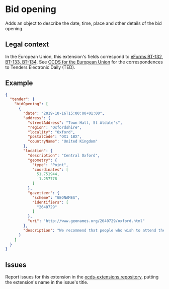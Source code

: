 # Bid opening

Adds an object to describe the date, time, place and other details of the bid opening.

## Legal context

In the European Union, this extension's fields correspond to [eForms BT-132, BT-133, BT-134](https://github.com/eForms/eForms). See [OCDS for the European Union](http://standard.open-contracting.org/profiles/eu/master/en/) for the correspondences to Tenders Electronic Daily (TED).

## Example

```json
{
  "tender": {
    "bidOpening": [
      {
        "date": "2019-10-16T15:00:00+01:00",
        "address": {
          "streetAddress": "Town Hall, St Aldate's",
          "region": "Oxfordshire",
          "locality": "Oxford",
          "postalCode": "OX1 1BX",
          "countryName": "United Kingdom"
        },
        "location": {
          "description": "Central Oxford",
          "geometry": {
            "type": "Point",
            "coordinates": [
              51.751944,
              -1.257778
            ]
          },
          "gazetteer": {
            "scheme": "GEONAMES",
            "identifiers": [
              "2640729"
            ]
          },
          "uri": "http://www.geonames.org/2640729/oxford.html"
        },
        "description": "We recommend that people who wish to attend the opening register on this page: https://wwww.example.org/register"
      }
    ]
  }
}
```

## Issues

Report issues for this extension in the [ocds-extensions repository](https://github.com/open-contracting/ocds-extensions/issues), putting the extension's name in the issue's title.
